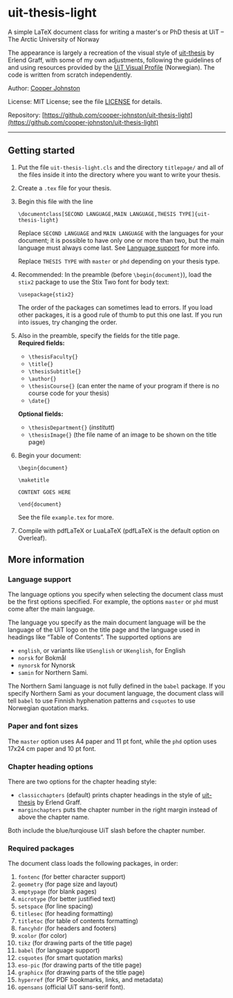# uit-thesis-light

A simple LaTeX document class for writing a master's or PhD thesis at UiT – The Arctic University of Norway

The appearance is largely a recreation of the visual style of [uit-thesis](https://github.com/egraff/uit-thesis/) by Erlend Graff, with some of my own adjustments, following the guidelines of and using resources provided by the [UiT Visual Profile](https://uit.no/ansatte/grafiskprofil) (Norwegian). The code is written from scratch independently.

Author: [Cooper Johnston](https://cooper-johnston.github.io)

License: MIT License; see the file [LICENSE](https://raw.githubusercontent.com/cooper-johnston/uit-thesis-light/refs/heads/main/LICENSE) for details.

Repository: [https://github.com/cooper-johnston/uit-thesis-light](https://github.com/cooper-johnston/uit-thesis-light)

---

## Getting started

1. Put the file ``uit-thesis-light.cls`` and the directory ``titlepage/`` and all of the files inside it into the directory where you want to write your thesis.
2. Create a ``.tex`` file for your thesis.
3. Begin this file with the line
    ```
    \documentclass[SECOND LANGUAGE,MAIN LANGUAGE,THESIS TYPE]{uit-thesis-light}
    ```

    Replace ``SECOND LANGUAGE`` and ``MAIN LANGUAGE`` with the languages for your document; it is possible to have only one or more than two, but the main language must always come last. See [Language support](#language-support) for more info.
    
    Replace ``THESIS TYPE`` with ``master`` or ``phd`` depending on your thesis type.
4. Recommended: In the preamble (before ``\begin{document}``), load the ``stix2`` package to use the Stix Two font for body text:
    ```
    \usepackage{stix2}
    ```

    The order of the packages can sometimes lead to errors. If you load other packages, it is a good rule of thumb to put this one last. If you run into issues, try changing the order.
5. Also in the preamble, specify the fields for the title page.  
    **Required fields:**
    * ``\thesisFaculty{}``
    * ``\title{}``
    * ``\thesisSubtitle{}``
    * ``\author{}``
    * ``\thesisCourse{}`` (can enter the name of your program if there is no course code for your thesis)
    * ``\date{}``

    **Optional fields:**
    * ``\thesisDepartment{}`` (*institutt*)
    * ``\thesisImage{}`` (the file name of an image to be shown on the title page)
6. Begin your document:
    ```
    \begin{document}

    \maketitle

    CONTENT GOES HERE

    \end{document}
    ```

    See the file ``example.tex`` for more.
7. Compile with pdfLaTeX or LuaLaTeX (pdfLaTeX is the default option on Overleaf).

## More information

### Language support

The language options you specify when selecting the document class must be the first options specified. For example, the options ``master`` or ``phd`` must come after the main language.

The language you specify as the main document language will be the language of the UiT logo on the title page and the language used in headings like “Table of Contents”. The supported options are
* ``english``, or variants like ``USenglish`` or ``UKenglish``, for English
* ``norsk`` for Bokmål
* ``nynorsk`` for Nynorsk
* ``samin`` for Northern Sami.

The Northern Sami language is not fully defined in the ``babel`` package. If you specify Northern Sami as your document language, the document class will tell ``babel`` to use Finnish hyphenation patterns and ``csquotes`` to use Norwegian quotation marks.

### Paper and font sizes

The ``master`` option uses A4 paper and 11 pt font, while the ``phd`` option uses 17x24 cm paper and 10 pt font.

### Chapter heading options

There are two options for the chapter heading style:
* ``classicchapters`` (default) prints chapter headings in the style of [uit-thesis](https://github.com/egraff/uit-thesis/) by Erlend Graff.
* ``marginchapters`` puts the chapter number in the right margin instead of above the chapter name.

Both include the blue/turqiouse UiT slash before the chapter number.

### Required packages

The document class loads the following packages, in order:
1. ``fontenc`` (for better character support)
2. ``geometry`` (for page size and layout)
3. ``emptypage`` (for blank pages)
4. ``microtype`` (for better justified text)
5. ``setspace`` (for line spacing)
6. ``titlesec`` (for heading formatting)
7. ``titletoc`` (for table of contents formatting)
8. ``fancyhdr`` (for headers and footers)
9. ``xcolor`` (for color)
10. ``tikz`` (for drawing parts of the title page)
11. ``babel`` (for language support)
12. ``csquotes`` (for smart quotation marks)
13. ``eso-pic`` (for drawing parts of the title page)
14. ``graphicx`` (for drawing parts of the title page)
15. ``hyperref`` (for PDF bookmarks, links, and metadata)
16. ``opensans`` (official UiT sans-serif font).